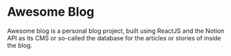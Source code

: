 # Awesome Blog

Awesome blog is a personal blog project, built using ReactJS and the Notion API as its CMS or so-called the database for the articles or stories of inside the blog.
